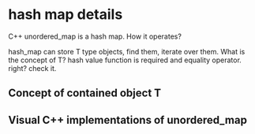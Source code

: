 # hash map details 

C++ unordered_map is a hash map. How it operates? 

hash_map<T> can store T type objects, find them, iterate over them. What is the concept of T? hash value function is required and equality operator. right? check it. 

## Concept of contained object T







## Visual C++ implementations of unordered_map 






